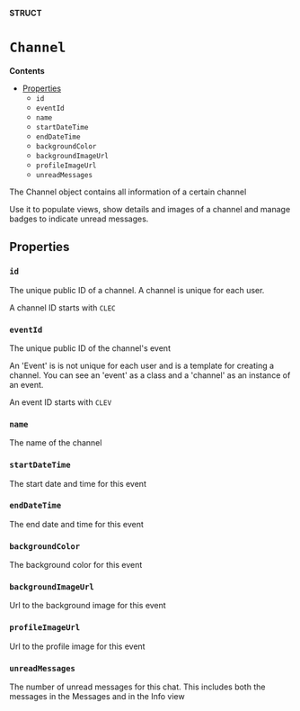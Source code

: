 **STRUCT**

# `Channel`

**Contents**

- [Properties](#properties)
  - `id`
  - `eventId`
  - `name`
  - `startDateTime`
  - `endDateTime`
  - `backgroundColor`
  - `backgroundImageUrl`
  - `profileImageUrl`
  - `unreadMessages`

The Channel object contains all information of a certain channel

Use it to populate views, show details and images of a channel and manage badges
to indicate unread messages.

## Properties
### `id`

The unique public ID of a channel. A channel is unique for each user.

A channel ID starts with `CLEC`

### `eventId`

The unique public ID of the channel's event

An 'Event' is is not unique for each user and is a template for creating a channel. You can see an 'event' as a class and a 'channel' as an instance of an event.

An event ID starts with `CLEV`

### `name`

The name of the channel

### `startDateTime`

The start date and time for this event

### `endDateTime`

The end date and time for this event

### `backgroundColor`

The background color for this event

### `backgroundImageUrl`

Url to the background image for this event

### `profileImageUrl`

Url to the profile image for this event

### `unreadMessages`

The number of unread messages for this chat. This includes both the messages in the Messages and in the Info view
